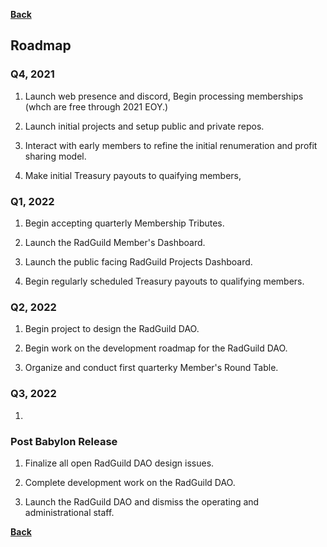 [**Back**](./index.md)

## Roadmap

### Q4, 2021

1. Launch web presence and discord, Begin processing memberships (whch are free through 2021 EOY.)

2. Launch initial projects and setup public and private repos.

3. Interact with early members to refine the initial renumeration and profit sharing model.

4. Make initial Treasury payouts to quaifying members,

### Q1, 2022

1. Begin accepting quarterly Membership Tributes.

2. Launch the RadGuild Member's Dashboard.

3. Launch the public facing RadGuild Projects Dashboard.

4. Begin regularly scheduled Treasury payouts to qualifying members.

### Q2, 2022

1. Begin project to design the RadGuild DAO.

2. Begin work on the development roadmap for the RadGuild DAO.

3. Organize and conduct first quarterky Member's Round Table.

### Q3, 2022

1. 

### Post Babylon Release

1. Finalize all open RadGuild DAO design issues.

2. Complete development work on the RadGuild DAO.

3. Launch the RadGuild DAO and dismiss the operating and administrational staff.


[**Back**](./index.md)
